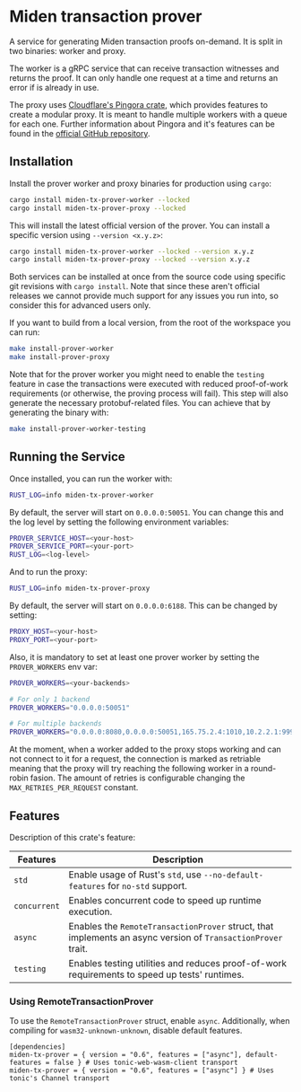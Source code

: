 # Miden transaction prover

A service for generating Miden transaction proofs on-demand. It is split in two binaries: worker
and proxy.

The worker is a gRPC service that can receive transaction witnesses and returns the proof. It can
only handle one request at a time and returns an error if is already in use.

The proxy uses [Cloudflare's Pingora crate](https://crates.io/crates/pingora), which provides features to create a modular proxy. It is
meant to handle multiple workers with a queue for each one. Further information about Pingora and it's features can be found in the [official GitHub repository](https://github.com/cloudflare/pingora).

## Installation

Install the prover worker and proxy binaries for production using `cargo`:

```sh
cargo install miden-tx-prover-worker --locked
cargo install miden-tx-prover-proxy --locked
```

This will install the latest official version of the prover. You can install a specific version using `--version <x.y.z>`:

```sh
cargo install miden-tx-prover-worker --locked --version x.y.z
cargo install miden-tx-prover-proxy --locked --version x.y.z
```

Both services can be installed at once from the source code using specific git revisions with `cargo install`. Note that since these aren't official releases we cannot provide much support for any issues you run into, so consider this for advanced users only.

If you want to build from a local version, from the root of the workspace you can run:

```bash
make install-prover-worker
make install-prover-proxy
```

Note that for the prover worker you might need to enable the `testing` feature in case the transactions were executed with reduced proof-of-work requirements (or otherwise, the proving process will fail). This step will also generate the necessary protobuf-related files. You can achieve that by generating the binary with:

```bash
make install-prover-worker-testing
```

## Running the Service

Once installed, you can run the worker with:

```bash
RUST_LOG=info miden-tx-prover-worker
```

By default, the server will start on `0.0.0.0:50051`. You can change this and the log level by setting the following environment variables:

```bash
PROVER_SERVICE_HOST=<your-host>
PROVER_SERVICE_PORT=<your-port>
RUST_LOG=<log-level>
```

And to run the proxy:

```bash
RUST_LOG=info miden-tx-prover-proxy
```

By default, the server will start on `0.0.0.0:6188`. This can be changed by setting:

```bash
PROXY_HOST=<your-host>
PROXY_PORT=<your-port>
```

Also, it is mandatory to set at least one prover worker by setting the `PROVER_WORKERS` env var:

```bash
PROVER_WORKERS=<your-backends>

# For only 1 backend
PROVER_WORKERS="0.0.0.0:50051"

# For multiple backends
PROVER_WORKERS="0.0.0.0:8080,0.0.0.0:50051,165.75.2.4:1010,10.2.2.1:9999"
```

At the moment, when a worker added to the proxy stops working and can not connect to it for a request, the connection is marked as retriable meaning that the proxy will try reaching the following worker in a round-robin fasion. The amount of retries is configurable changing the `MAX_RETRIES_PER_REQUEST` constant.

## Features

Description of this crate's feature:

| Features     | Description                                                                                                 |
| ------------ | ------------------------------------------------------------------------------------------------------------|
| `std`        | Enable usage of Rust's `std`, use `--no-default-features` for `no-std` support.                             |
| `concurrent` | Enables concurrent code to speed up runtime execution.                                                      |
| `async`      | Enables the `RemoteTransactionProver` struct, that implements an async version of `TransactionProver` trait.|
| `testing`    | Enables testing utilities and reduces proof-of-work requirements to speed up tests' runtimes.               |

### Using RemoteTransactionProver
To use the `RemoteTransactionProver` struct, enable `async`. Additionally, when compiling for `wasm32-unknown-unknown`, disable default features.

```
[dependencies]
miden-tx-prover = { version = "0.6", features = ["async"], default-features = false } # Uses tonic-web-wasm-client transport
miden-tx-prover = { version = "0.6", features = ["async"] } # Uses tonic's Channel transport
```
